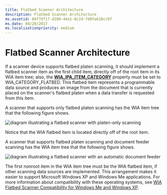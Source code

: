 ```yaml
---
title: Flatbed Scanner Architecture
description: Flatbed Scanner Architecture
ms.assetid: 04f7df17-d289-44a1-8c2d-7d0fa618cc97
ms.date: 04/20/2017
ms.localizationpriority: medium
---
```


# Flatbed Scanner Architecture





If a scanner device supports flatbed platen scanning, it should implement a flatbed scanner item as the first child item, directly off of the root item in its WIA item tree; also, the [**WIA\_IPA\_ITEM\_CATEGORY**](https://docs.microsoft.com/windows-hardware/drivers/image/wia-ipa-item-category) property must be set to WIA\_CATEGORY\_FLATBED. This flatbed item represents a programmable data source and produces an image from the document that is currently placed on the scanner's flatbed platen when a data transfer is requested from this item.

A scanner that supports only flatbed platen scanning has the WIA item tree that the following figure shows.

![diagram illustrating a flatbed scanner with platen-only scanning](images/art-flatbed1.png)

Notice that the WIA flatbed item is located directly off of the root item.

A scanner that supports flatbed platen scanning and document feeder scanning has the WIA item tree that the following figure shows.

![diagram illustrating a flatbed scanner with an automatic document feeder](images/art-flatbed2.png)

The first nonroot item in the WIA item tree must be the WIA flatbed item, if other scanning data sources are implemented. This arrangement makes it easier to support Microsoft Windows XP and Windows Me applications. For more information about compatibility with these operating systems, see [WIA Flatbed Scanner Compatibility for Windows Me and Windows XP](wia-flatbed-scanner-compatibility-for-windows-xp-and-windows-me.md).

 

 




